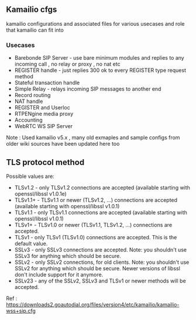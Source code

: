 ## Kamailio cfgs

kamailio configurations and associated files for various usecases and role that kamailio can fit into

### Usecases 
* Barebonde SIP Server - use bare minimum modules and replies to any incoming call , no relay or proxy , no nat etc
* REGISTER handle - just replies 300 ok to every REGISTER type request method
* Stateful transaction handle 
* Simple Relay - relays incoming SIP messages to another end
* Record routing
* NAT handle 
* REGISTER and Userloc
* RTPENgine media proxy
* Accounting 
* WebRTC WS SIP Server


Note : Used kamailio v5.x , many old exmaples and sample configs from older wiki sources have been updated here too

## TLS protocol method

Possible values are:
- TLSv1.2 - only TLSv1.2 connections are accepted (available starting with openssl/libssl v1.0.1e)
- TLSv1.1+ - TLSv1.1 or newer (TLSv1.2, ...) connections are accepted (available starting with openssl/libssl v1.0.1)
- TLSv1.1 - only TLSv1.1 connections are accepted (available starting with openssl/libssl v1.0.1)
- TLSv1+ - TLSv1.0 or newer (TLSv1.1, TLSv1.2, ...) connections are accepted.
- TLSv1 - only TLSv1 (TLSv1.0) connections are accepted. This is the default value.
- SSLv3 - only SSLv3 connections are accepted. Note: you shouldn't use SSLv3 for anything which should be secure.
- SSLv2 - only SSLv2 connections, for old clients. Note: you shouldn't use SSLv2 for anything which should be secure. Newer versions of libssl don't include support for it anymore.
- SSLv23 - any of the SSLv2, SSLv3 and TLSv1 or newer methods will be accepted.


Ref :
https://downloads2.goautodial.org/files/version4/etc/kamailio/kamailio-wss+sip.cfg
